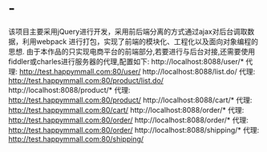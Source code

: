 # -
该项目主要采用jQuery进行开发，采用前后端分离的方式通过ajax对后台调取数据，利用webpack
进行打包，实现了前端的模块化、工程化以及面向对象编程的思想.
由于本作品的只实现电商平台的前端部分,若要进行与后台对接,还需要使用fiddler或charles进行服务器的代理,配置如下:
http://localhost:8088/user/*    代理:  http://test.happymmall.com:80/user/
http://localhost:8088/list.do/  代理:  http://test.happymmall.com:80/product/list.do/
http://localhost:8088/product/* 代理:  http://test.happymmall.com:80/product/
http://localhost:8088/cart/*    代理:  http://test.happymmall.com:80/cart/
http://localhost:8088/order/*   代理:  http://test.happymmall.com:80/order/
http://localhost:8088/order/*   代理:  http://test.happymmall.com:80/order/
http://localhost:8088/shipping/*   代理:  http://test.happymmall.com:80/shipping/
